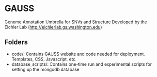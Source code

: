 GAUSS
=====

Genome Annotation Umbrella for SNVs and Structure
Developed by the Eichler Lab (http://eichlerlab.gs.washington.edu)


Folders
------

- code/: Contains GAUSS website and code needed for deployment. Templates, CSS, Javascript, etc.
- database_scripts/: Contains one-time run and experimental scripts for setting up the mongodb database
